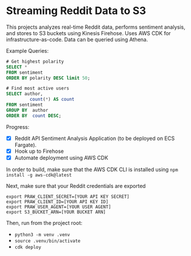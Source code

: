 # Streaming Reddit Data to S3

This projects analyzes real-time Reddit data, performs sentiment analysis,
and stores to S3 buckets using Kinesis Firehose. Uses AWS CDK for
infrastructure-as-code. Data can be queried using Athena.

Example Queries:

```sql
# Get highest polarity
SELECT *
FROM sentiment
ORDER BY polarity DESC limit 50;
```

```sql
# Find most active users
SELECT author,
         count(*) AS count
FROM sentiment
GROUP BY  author
ORDER BY  count DESC;
```

Progress:
- [x] Reddit API Sentiment Analysis Application (to be deployed on ECS Fargate).
- [x] Hook up to Firehose
- [x] Automate deployment using AWS CDK

In order to build, make sure that the AWS CDK CLI is installed using
`npm install -g aws-cdk@latest`

Next, make sure that your Reddit credentials are exported
```
export PRAW_CLIENT_SECRET=[YOUR API KEY SECRET]
export PRAW_CLIENT_ID=[YOUR API KEY ID]
export PRAW_USER_AGENT=[YOUR USER AGENT]
export S3_BUCKET_ARN=[YOUR BUCKET ARN]
```

Then, run from the project root:
- `python3 -m venv .venv`
- `source .venv/bin/activate`
- `cdk deploy`
